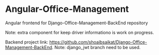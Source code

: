 # Angular-Office-Management
Angular frontend for Django-Office-Management-BackEnd repository

Note: extra component for keep driver informationo is work on progress.

Backend project link: https://github.com/shoaibsaikat/Django-Office-Management-BackEnd.
Note: django_jwt branch need to be used.
